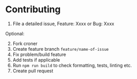 # Contributing

1. File a detailed issue, Feature: Xxxx or Bug: Xxxx

Optional:

2. Fork croner
3. Create feature branch ```feature/name-of-issue```
3. Fix problem/build feature
4. Add tests if applicable
5. Run ```npm run build``` to check formatting, tests, linting etc.
6. Create pull request

